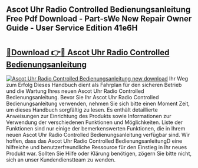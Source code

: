 ## Ascot Uhr Radio Controlled Bedienungsanleitung Free Pdf Download - Part-sWe New Repair Owner Guide - User Service Edition 41e6H

# <h2><a href="http://df4mdt.blite.top/?on=Ascot+Uhr+Radio+Controlled+Bedienungsanleitung">🔗Download 👉🔴 Ascot Uhr Radio Controlled Bedienungsanleitung</a></h2>

[![Ascot Uhr Radio Controlled Bedienungsanleitung new download](https://i.imgur.com/lujVjoI.png)](http://df4mdt.blite.top/?on=Ascot+Uhr+Radio+Controlled+Bedienungsanleitung)
Ihr Weg zum Erfolg Dieses Handbuch dient als Fahrplan für den sicheren Betrieb und die Wartung Ihres neuen Ascot Uhr Radio Controlled Bedienungsanleitung. Bevor Sie Ihr Ascot Uhr Radio Controlled Bedienungsanleitung verwenden, nehmen Sie sich bitte einen Moment Zeit, um dieses Handbuch sorgfältig zu lesen. Es enthält detaillierte Anweisungen zur Einrichtung des Produkts sowie Informationen zur Verwendung der verschiedenen Funktionen und Möglichkeiten. Liste der Funktionen sind nur einige der bemerkenswerten Funktionen, die in Ihrem neuen Ascot Uhr Radio Controlled Bedienungsanleitung verfügbar sind. Wir hoffen, dass das Ascot Uhr Radio Controlled BedienungsanleitungD eine hilfreiche und benutzerfreundliche Ressource für den Einstieg in Ihr neues Produkt war. Sollten Sie Hilfe oder Klärung benötigen, zögern Sie bitte nicht, sich an unser Kundendienstteam zu wenden.
